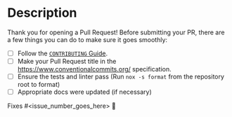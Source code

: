 # Description

Thank you for opening a Pull Request!
Before submitting your PR, there are a few things you can do to make sure it goes smoothly:

- [ ] Follow the [`CONTRIBUTING` Guide](https://github.com/google/A2A/blob/main/CONTRIBUTING.md).
- [ ] Make your Pull Request title in the <https://www.conventionalcommits.org/> specification.
- [ ] Ensure the tests and linter pass (Run `nox -s format` from the repository root to format)
- [ ] Appropriate docs were updated (if necessary)

Fixes #<issue_number_goes_here> 🦕
